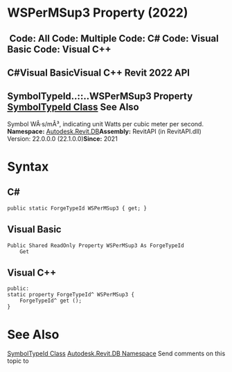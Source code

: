 # WSPerMSup3 Property (2022)

﻿
 Code: All Code: Multiple Code: C# Code: Visual Basic Code: Visual C++   
---  
C#Visual BasicVisual C++
Revit 2022 API  
---  
SymbolTypeId..::..WSPerMSup3 Property   
[SymbolTypeId Class](6f430fd2-cbd1-237a-d4f5-4c9697e945e1.md "SymbolTypeId Class") See Also  
---  
Symbol WÂ·s/mÂ³, indicating unit Watts per cubic meter per second. 
**Namespace:** [Autodesk.Revit.DB](87546ba7-461b-c646-cbb1-2cb8f5bff8b2.md "Autodesk.Revit.DB Namespace")**Assembly:** RevitAPI (in RevitAPI.dll) Version: 22.0.0.0 (22.1.0.0)**Since:** 2021 
# Syntax
C#  
---  
```text
public static ForgeTypeId WSPerMSup3 { get; }
```
  
Visual Basic  
---  
```text
Public Shared ReadOnly Property WSPerMSup3 As ForgeTypeId
	Get
```
  
Visual C++  
---  
```text
public:
static property ForgeTypeId^ WSPerMSup3 {
	ForgeTypeId^ get ();
}
```
  
# See Also
[SymbolTypeId Class](6f430fd2-cbd1-237a-d4f5-4c9697e945e1.md "SymbolTypeId Class")
[Autodesk.Revit.DB Namespace](87546ba7-461b-c646-cbb1-2cb8f5bff8b2.md "Autodesk.Revit.DB Namespace")
Send comments on this topic to 